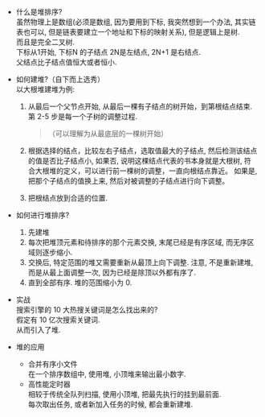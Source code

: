 
- 什么是堆排序?  
虽然物理上是数组(必须是数组, 因为要用到下标, 我突然想到一个办法, 其实链表也可以, 但是链表要建立一个地址和下标的映射关系), 但是逻辑上是树.   
而且是完全二叉树.  
下标从1开始, 下标N 的子结点 2N是左结点, 2N+1 是右结点.  
父结点比子结点值恒大或者恒小.    

- 如何建堆?（自下而上选秀）  
  以大根堆建堆为例:  

  1. 从最后一个父节点开始, 从最后一棵有子结点的树开始，到第根结点结束. 第 2-5 步是每一个子树的调整过程.   

     > （可以理解为从最底层的一棵树开始）

  2. 根据选择的结点，比较左右子结点，选取值最大的子结点, 然后检测该结点的值是否比子结点小, 如果否, 说明这棵结点代表的书本身就是大根树, 符合大根堆的定义，可以进行前一棵树的调整，一直向根结点靠近。
     如果是, 把那个子结点的值换上来, 然后对被调整的子结点进行向下调整。

  3. 把根结点放到合适的位置.  

- 如何进行堆排序?  
  1. 先建堆  
  2. 每次把堆顶元素和待排序的那个元素交换, 末尾已经是有序区域, 而无序区域则逐步缩小.  
  3. 交换后, 特定范围的堆又需要重新从最顶上向下调整. 注意, 不是重新建堆, 而是从最上面调整一次, 因为已经是除顶以外都有序了.  
  4. 直到全部有序. 堆的范围缩小为 0. 
  


- 实战  
搜索引擎的 10 大热搜关键词是怎么找出来的?  
假定有 10 亿次搜索关键词.   
从而引入了堆.  

- 堆的应用  
  - 合并有序小文件  
  在一个排序数组中, 使用堆, 小顶堆来输出最小数字.  
  - 高性能定时器  
  相较于传统全队列扫描, 使用小顶堆, 把最先执行的挂到最前面.  
  每次取出任务, 或者新加入任务的时候, 都会重新建堆.  







